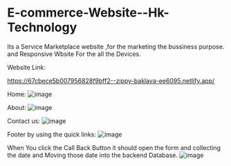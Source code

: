 # E-commerce-Website--Hk-Technology
Its a Service Marketplace website ,for the marketing the bussiness purpose. and Responsive Wbsite For the all the Devices.

Website Link:

https://67cbece5b007956828f9bff2--zippy-baklava-ee6095.netlify.app/

Home:
![image](https://github.com/user-attachments/assets/109feeb8-495d-4cac-adf1-66e3044e1eaa)



About:
![image](https://github.com/user-attachments/assets/763362c0-5895-40a3-bba9-39576b12b001)


Contact us:
![image](https://github.com/user-attachments/assets/fb94a038-4585-4777-a4f3-d05a2208f2ff)



Footer by using the quick links:
![image](https://github.com/user-attachments/assets/4cd0c373-9620-49fb-80f2-db78696d584b)



When You click the Call Back Button it should open the form and collecting the date and Moving those date into the backend Database.
![image](https://github.com/user-attachments/assets/9303c775-19fa-4e47-b933-db0e376a0758)
